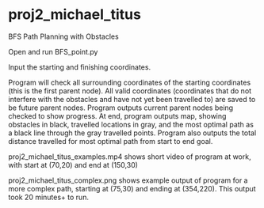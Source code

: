 # proj2_michael_titus
BFS Path Planning with Obstacles

Open and run BFS_point.py

Input the starting and finishing coordinates.

Program will check all surrounding coordinates of the starting coordinates (this is the first parent node). All valid coordinates (coordinates that do not interfere with the obstacles and have not yet been travelled to) are saved to be future parent nodes. Program outputs current parent nodes being checked to show progress. At end, program outputs map, showing obstacles in black, travelled locations in gray, and the most optimal path as a black line through the gray travelled points. Program also outputs the total distance travelled for most optimal path from start to end goal.

proj2_michael_titus_examples.mp4 shows short video of program at work, with start at (70,20) and end at (150,30)

proj2_michael_titus_complex.png shows example output of program for a more complex path, starting at (75,30) and ending at (354,220). This output took 20 minutes+ to run.
